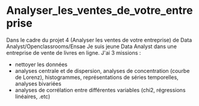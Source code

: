 # Analyser_les_ventes_de_votre_entreprise
Dans le cadre du projet 4 (Analyser les ventes de votre entreprise) de Data Analyst/Openclassrooms/Ensae
Je suis jeune Data Analyst dans une entreprise de vente de livres en ligne.
J'ai 3 missions : 
  - nettoyer les données
  - analyses centrale et de dispersion, analyses de concentration (courbe de Lorenz), histogrammes, représentations de séries temporelles, analyses bivariées
  - analyses de corrélation entre différentes variables (chi2, régressions linéaires, .etc)
